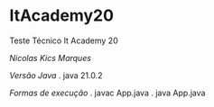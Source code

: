 # ItAcademy20
Teste Técnico It Academy 20

*Nicolas Kics Marques*

*Versão Java*
. java 21.0.2

*Formas de execução*
. javac App.java
. java App.java